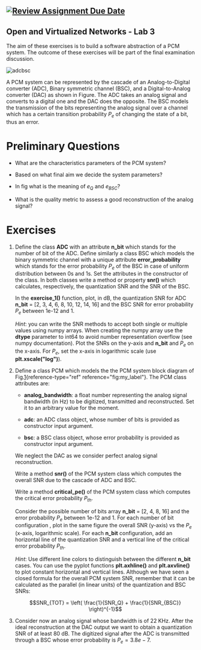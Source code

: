 [![Review Assignment Due Date](https://classroom.github.com/assets/deadline-readme-button-8d59dc4de5201274e310e4c54b9627a8934c3b88527886e3b421487c677d23eb.svg)](https://classroom.github.com/a/h-jlPbn8)
---
  Open and Virtualized Networks - Lab 3
---

The aim of these exercises is to build a software abstraction of a PCM
system. The outcome of these exercises will be part of the final
examination discussion.

![adcbsc](https://user-images.githubusercontent.com/36036177/227231036-12e24dff-249b-46ab-9ab1-420b7e51a1f9.png)

A PCM system can be represented by the cascade of an Analog-to-Digital
converter (ADC), Binary symmetric channel (BSC), and a Digital-to-Analog
converter (DAC) as shown in Figure. The ADC takes an analog signal and converts
to a digital one and the DAC does the opposite. The BSC models the
transmission of the bits representing the analog signal over a channel
which has a certain transition probability $P_e$ of changing the state
of a bit, thus an error.

# Preliminary Questions

-   What are the characteristics parameters of the PCM system?

-   Based on what final aim we decide the system parameters?

-   In fig what is the meaning of $e_Q$ and $e_{BSC}$?

-   What is the quality metric to assess a good reconstruction of the
    analog signal?

# Exercises

1.  Define the class **ADC** with an attribute ****n_bit**** which
    stands for the number of bit of the ADC. Define similarly a class
    BSC which models the binary symmetric channel with a unique
    attribute **error_probability** which stands for the error
    probability $P_e$ of the BSC in case of uniform distribution between
    0s and 1s. Set the attributes in the constructor of the class. In
    both classes write a method or property **snr()** which calculates,
    respectively, the quantization SNR and the SNR of the BSC.

    In the **exercise_1()** function, plot, in dB, the quantization SNR
    for ADC ****n_bit**** = \[2, 3, 4, 6, 8, 10, 12, 14, 16\] and the
    BSC SNR for error probability $P_e$ between 1e-12 and 1.

    *Hint*: you can write the SNR methods to accept both single or
    multiple values using numpy arrays. When creating the numpy array
    use the **dtype** parameter to int64 to avoid number representation
    overflow (see numpy documentation). Plot the SNRs on the y-axis and
    **n_bit** and $P_e$ on the x-axis. For $P_e$, set the x-axis in
    logarithmic scale (use **plt.xscale(\"log\")**).

2.  Define a class PCM which models the the PCM system block diagram of
    Fig.[1](#fig:my_label){reference-type="ref"
    reference="fig:my_label"}. The PCM class attributes are:

    -   **analog_bandwidth**: a float number representing the analog
        signal bandwidth (in Hz) to be digitized, transmitted and
        reconstructed. Set it to an arbitrary value for the moment.

    -   **adc**: an ADC class object, whose number of bits is provided
        as constructor input argument.

    -   **bsc**: a BSC class object, whose error probability is provided
        as constructor input argument.

    We neglect the DAC as we consider perfect analog signal
    reconstruction.

    Write a method **snr()** of the PCM system class which computes the
    overall SNR due to the cascade of ADC and BSC.

    Write a method **critical_pe()** of the PCM system class which
    computes the critical error probability $P_{th}$.

    Consider the possible number of bits array ****n_bit**** = \[2, 4,
    8, 16\] and the error probability $P_e$ between 1e-12 and 1. For
    each number of bit configuration , plot in the same figure the
    overall SNR (y-axis) vs the $P_e$ (x-axis, logarithmic scale). For
    each **n_bit** configuration, add an horizontal line of the
    quantization SNR and a vertical line of the critical error
    probability $P_{th}$.

    *Hint*: Use different line colors to distinguish between the
    different **n_bit** cases. You can use the pyplot functions
    **plt.axhline()** and **plt.axvline()** to plot constant horizontal
    and vertical lines. Although we have seen a closed formula for the
    overall PCM system SNR, remember that it can be calculated as the
    parallel (in linear units) of the quantization and BSC SNRs:

    $$SNR_{TOT} = \left( \frac{1}{SNR_Q} + \frac{1}{SNR_{BSC}} \right)^{-1}$$

3.  Consider now an analog signal whose bandwidth is of 22 KHz. After
    the ideal reconstruction at the DAC output we want to obtain a
    quantization SNR of at least 80 dB. The digitized signal after the
    ADC is transmitted through a BSC whose error probability is
    $P_e = 3.8e-7$.
